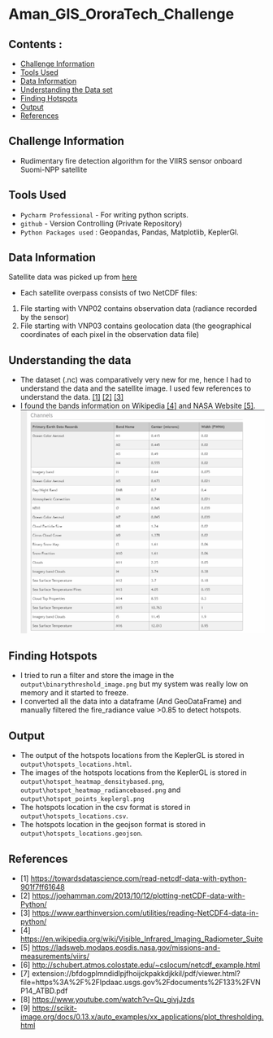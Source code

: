 # Aman_GIS_OroraTech_Challenge


## Contents : 
* [Challenge Information](#challenge-information)
* [Tools Used](#tools-used)
* [Data Information](#data-information)
* [Understanding the Data set](#understanding-the-data)
* [Finding Hotspots](#finding-hotspots)
* [Output](#output)
* [References](#references)
  
## Challenge Information 

* Rudimentary fire detection algorithm for the VIIRS sensor onboard Suomi-NPP satellite

## Tools Used
* `Pycharm Professional` - For writing python scripts. 
* `github` - Version Controlling (Private Repository)
* `Python Packages used` : Geopandas, Pandas, Matplotlib, KeplerGl.
 
## Data Information 
Satellite data was picked up from [here](https://drive.google.com/drive/folders/10A4opHjdt99LrdI_IhKglB3d1G2jWa0X?usp=sharing)
- Each satellite overpass consists of two NetCDF files:
1. File starting with VNP02 contains observation data (radiance recorded by the sensor)
2. File starting with VNP03 contains geolocation data (the geographical coordinates of each pixel in the
observation data file)


## Understanding the data
* The dataset (.nc) was comparatively very new for me, hence I had to understand the data and the satellite image. I used few references to understand the data. [[1]](#1) [[2]](#2) [[3]](#3) 
* I found the bands information on Wikipedia [[4]](#4) and NASA Website [[5]](#5).
 ![img1.png](images/img.png)


## Finding Hotspots
* I tried to run a filter and store the image in the `output\binarythreshold_image.png` but my system was really low on memory and it started to freeze. 
* I converted all the data into a dataframe (And GeoDataFrame) and manually filtered the fire_radiance value >0.85 to detect hotspots. 


## Output

* The output of the hotspots locations from the KeplerGL is stored in `output\hotspots_locations.html`. 
* The images of the hotspots locations from the KeplerGL is stored in `output\hotspot_heatmap_densitybased.png`, `output\hotspot_heatmap_radiancebased.png` and `output\hotspot_points_keplergl.png`
* The hotspots location in the csv format is stored in `output\hotspots_locations.csv`.
* The hotspots location in the geojson format is stored in `output\hotspots_locations.geojson`.


## References 

* <a id="1">[1]</a> 
https://towardsdatascience.com/read-netcdf-data-with-python-901f7ff61648
* <a id="2">[2]</a> 
https://joehamman.com/2013/10/12/plotting-netCDF-data-with-Python/
* <a id="3">[3]</a> 
https://www.earthinversion.com/utilities/reading-NetCDF4-data-in-python/
* <a id="4">[4]</a>
https://en.wikipedia.org/wiki/Visible_Infrared_Imaging_Radiometer_Suite
* <a id="5">[5]</a>
https://ladsweb.modaps.eosdis.nasa.gov/missions-and-measurements/viirs/
* <a id="6">[6]</a>
http://schubert.atmos.colostate.edu/~cslocum/netcdf_example.html
* <a id="7">[7]</a>
extension://bfdogplmndidlpjfhoijckpakkdjkkil/pdf/viewer.html?file=https%3A%2F%2Flpdaac.usgs.gov%2Fdocuments%2F133%2FVNP14_ATBD.pdf
* <a id="8">[8]</a>
https://www.youtube.com/watch?v=Qu_givjJzds
* <a id="9">[9]</a>
https://scikit-image.org/docs/0.13.x/auto_examples/xx_applications/plot_thresholding.html


